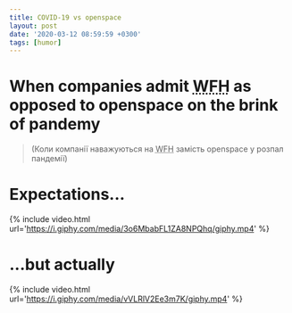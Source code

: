 ```yaml
---
title: COVID-19 vs openspace
layout: post
date: '2020-03-12 08:59:59 +0300'
tags: [humor]
---
```


# When companies admit <abbr title="Work from Home">WFH</abbr> as opposed to openspace on the brink of pandemy
> (Коли компанії наважуються на <abbr title="Робота з дому">WFH</abbr> замість openspace у розпал пандемії)

# Expectations...
{% include video.html url='https://i.giphy.com/media/3o6MbabFL1ZA8NPQhq/giphy.mp4' %}
# ...but actually
{% include video.html url='https://i.giphy.com/media/vVLRlV2Ee3m7K/giphy.mp4' %}
